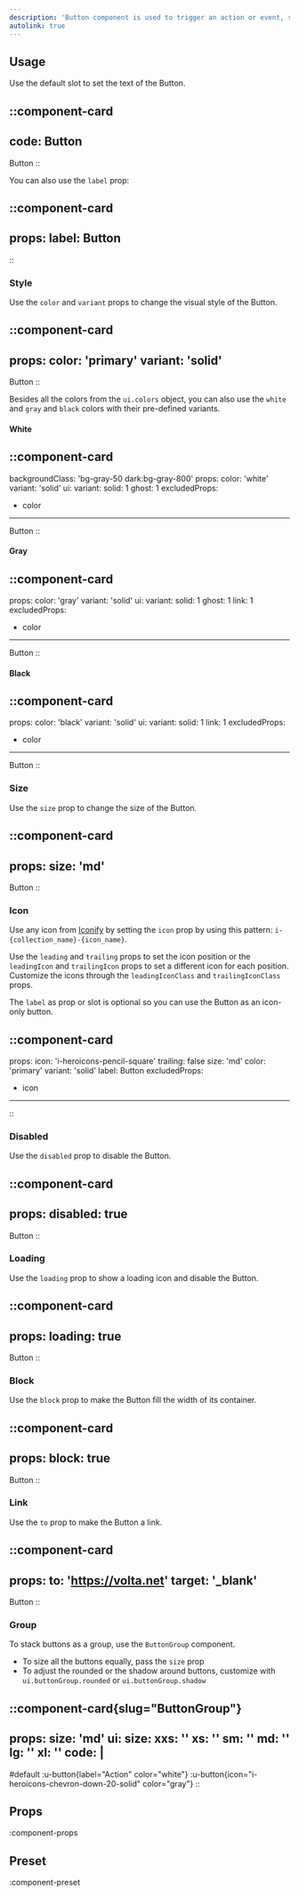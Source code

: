 ```yaml
---
description: 'Button component is used to trigger an action or event, such as submitting a form, opening a modal, etc.'
autolink: true
---
```


## Usage

Use the default slot to set the text of the Button.

::component-card
---
code: Button
---

Button
::

You can also use the `label` prop:

::component-card
---
props:
  label: Button
---
::

### Style

Use the `color` and `variant` props to change the visual style of the Button.

::component-card
---
props:
  color: 'primary'
  variant: 'solid'
---

Button
::

Besides all the colors from the `ui.colors` object, you can also use the `white` and `gray` and `black` colors with their pre-defined variants.

#### White

::component-card
---
backgroundClass: 'bg-gray-50 dark:bg-gray-800'
props:
  color: 'white'
  variant: 'solid'
ui:
  variant:
    solid: 1
    ghost: 1
excludedProps:
  - color
---

Button
::

#### Gray

::component-card
---
props:
  color: 'gray'
  variant: 'solid'
ui:
  variant:
    solid: 1
    ghost: 1
    link: 1
excludedProps:
  - color
---

Button
::

#### Black

::component-card
---
props:
  color: 'black'
  variant: 'solid'
ui:
  variant:
    solid: 1
    link: 1
excludedProps:
  - color
---

Button
::

### Size

Use the `size` prop to change the size of the Button.

::component-card
---
props:
  size: 'md'
---

Button
::

### Icon

Use any icon from [Iconify](https://icones.js.org) by setting the `icon` prop by using this pattern: `i-{collection_name}-{icon_name}`.

Use the `leading` and `trailing` props to set the icon position or the `leadingIcon` and `trailingIcon` props to set a different icon for each position. Customize the icons through the `leadingIconClass` and `trailingIconClass` props.

The `label` as prop or slot is optional so you can use the Button as an icon-only button.

::component-card
---
props:
  icon: 'i-heroicons-pencil-square'
  trailing: false
  size: 'md'
  color: 'primary'
  variant: 'solid'
  label: Button
excludedProps:
  - icon
---
::

### Disabled

Use the `disabled` prop to disable the Button.

::component-card
---
props:
  disabled: true
---

Button
::

### Loading

Use the `loading` prop to show a loading icon and disable the Button.

::component-card
---
props:
  loading: true
---

Button
::

### Block

Use the `block` prop to make the Button fill the width of its container.

::component-card
---
props:
  block: true
---

Button
::

### Link

Use the `to` prop to make the Button a link.

::component-card
---
props:
  to: 'https://volta.net'
  target: '_blank'
---

Button
::

### Group

To stack buttons as a group, use the `ButtonGroup` component.

- To size all the buttons equally, pass the `size` prop
- To adjust the rounded or the shadow around buttons, customize with `ui.buttonGroup.rounded` or `ui.buttonGroup.shadow`

::component-card{slug="ButtonGroup"}
---
props:
  size: 'md'
ui:
  size:
    xxs: ''
    xs: ''
    sm: ''
    md: ''
    lg: ''
    xl: ''
code: |
  <UButton label="Action" color="white" />
    <UButton icon="i-heroicons-chevron-down-20-solid" color="gray" />
---

#default
:u-button{label="Action" color="white"}
:u-button{icon="i-heroicons-chevron-down-20-solid" color="gray"}
::

## Props

:component-props

## Preset

:component-preset
